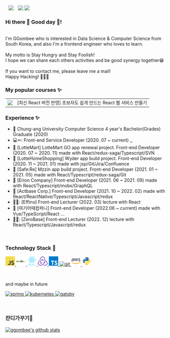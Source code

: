 <!-- <h2>About Me</h2>  -->
<div>
    <img 
        src="https://hits.seeyoufarm.com/api/count/incr/badge.svg?url=https%3A%2F%2Fgithub.com%2Fggombee"
        style="height : auto; margin-left : 10px; margin-right : 10px;"/>
     <a href="https://velog.io/@ggombee" target="_blank"><img src="https://img.shields.io/badge/My Tech Blog-20c997?style=flat-square&logo=Vimeo&logoColor=white"/></a>
     <a href="mailto:ggombee@hey.com" target="_blank">
    <img src="https://img.shields.io/badge/Mail-d14836?style=flat-square&logo=Gmail&logoColor=white"/>
  </a>
</div>

### Hi there 👋 Good day 🙂! 
<br/>
I'm GGombee who is interested in Data Science & Computer Science from South Korea,
and also I'm a frontend engineer who loves to learn.
<br/>
<br/>
My motto is Stay Hungry and Stay Foolish!<br/>
I hope we can share each others activities and be good synergy together😁
<br/>
<br/>
If you want to contact me, please leave me a mail!
<!--  [📧](ggombee@hey.com)! --><br/>
Happy Hacking! 👩🏻‍💻
<br/>

<h3>My popular courses ✨</h3> 
<table>
  <tbody>
    <tr>
      <td>
        <a href="https://www.inflearn.com/course/초보자도-react-웹서비스?inst=c8e1093f" title="[최신 React 버전 반영] 초보자도 쉽게 만드는 React 웹 서비스 만들기">
          <img align="center" src="https://user-images.githubusercontent.com/58289110/167084644-cbf27f59-50a0-4195-9d9a-f65d677ecd70.jpg" width="300" alt-text="React Course">
        </a>
      </td>
     <td>
      [최신 React 버전 반영] 초보자도 쉽게 만드는 React 웹 서비스 만들기
     </td>
    </tr>
  </tbody>
</table>


   
### Experience ✨

- :school: Chung-ang University Computer Science 4 year's Bachelor(Grades) Graduate (2020)
- 💻✏: Front-end Service Developer (2020. 07 ~ current) ,,
- :office: [LotteMart] LotteMart GO app renewal project. Front-end Developer (2020. 07 ~ 2020. 11)
made with React/redux-saga/Typescript/SVN
- :office: [LotteHomeShopping] Wyder app build project. Front-end Developer (2020. 11 ~ 2021. 01)
made with jsp/Git/Jira/Confluence
- :office: [Safe:Re] Mzzin app build project. Front-end Developer (2021. 01 ~ 2021. 05)
made with React/Typescript/redux-saga/Git
- :office: [Erion Company] Front-end Developer (2021. 06 ~ 2021. 09)
made with React/Typescript/mobx/GraphQL
- :office: [Actbase Corp.] Front-end Developer (2021. 10 ~ 2022. 02)
made with React/ReactNative/Typescript/Javascript/redux
- 🧑‍🏫: [Effino] Front-end Lecturer (2022. 03)
lecture with React
- :office: [여기어때컴퍼니] Front-end Developer (2022.06 ~ current)
made with Vue/TypeScript/React ...
- 🧑‍🏫: [ZeroBase] Front-end Lecturer (2022. 12)
lecture with React/Typescript/Javascript/redux
<!-- - :office: [????] Full Stack Developer,, Programming Analyist,, (Future) -->
<br/>
   
### Technology Stack 🔭
<p align="left">  
  <a href="https://developer.mozilla.org/en-US/docs/Web/JavaScript" target="_blank"> 
    <img src="https://raw.githubusercontent.com/devicons/devicon/master/icons/javascript/javascript-original.svg" alt="javascript" width="30" height="30"/> 
  </a> 
  <a href="https://nodejs.org" target="_blank"> 
    <img src="https://raw.githubusercontent.com/devicons/devicon/master/icons/nodejs/nodejs-original-wordmark.svg" alt="nodejs" width="30" height="30"/>
  </a>
  <a href="https://reactjs.org/" target="_blank"> 
    <img src="https://raw.githubusercontent.com/devicons/devicon/master/icons/react/react-original-wordmark.svg" alt="react" width="30" height="30"/>
  </a>
  <a href="https://redux.js.org" target="_blank">
    <img src="https://raw.githubusercontent.com/devicons/devicon/master/icons/redux/redux-original.svg" alt="redux" width="30" height="30"/>
  </a> 
  <a href="https://www.typescriptlang.org/" target="_blank"> 
    <img src="https://raw.githubusercontent.com/devicons/devicon/master/icons/typescript/typescript-original.svg" alt="typescript" width="30" height="30"/>
  </a>
  <a href="https://git-scm.com/" target="_blank">
<img src="https://www.vectorlogo.zone/logos/git-scm/git-scm-icon.svg" alt="git" width="30" height="30"/>
</a> 
   <a href="https://aws.amazon.com" target="_blank"> 
    <img src="https://raw.githubusercontent.com/devicons/devicon/master/icons/amazonwebservices/amazonwebservices-original-wordmark.svg" alt="aws" width="30" height="30"/>         </a>
  <a href="https://www.python.org" target="_blank">
    <img src="https://raw.githubusercontent.com/devicons/devicon/master/icons/python/python-original.svg" alt="python" width="30" height="30"/>
  </a>
</p>
    <br/>
   
and maybe in future
<p align="left">  
  <a href="https://spring.io/" target="_blank">
    <img src="https://www.vectorlogo.zone/logos/springio/springio-icon.svg" alt="spring" width="30" height="30"/> 
  </a>
  <a href="https://kubernetes.io" target="_blank"> 
    <img src="https://www.vectorlogo.zone/logos/kubernetes/kubernetes-icon.svg" alt="kubernetes" width="30" height="30"/> 
  </a>
  <a href="https://www.gatsbyjs.com/" target="_blank">
    <img src="https://www.vectorlogo.zone/logos/gatsbyjs/gatsbyjs-icon.svg" alt="gatsby" width="30" height="30"/>
  </a>
 
</p> 
<br/>

### 잔디가꾸기🌱

[![ggombee's github stats](https://github-readme-stats.vercel.app/api?username=ggombee)](https://github.com/ggombee)
<!-- ![본인ID's github stats](https://github-readme-stats.vercel.app/api?username=본인ID&show_icons=true) -->
<!-- [![ggombee's github stats](https://github-readme-stats.vercel.app/api/top-langs/?username=ggombee&show_icons=true&hide_border=true&title_color=004386&icon_color=004386&layout=compact)](https://github.com/ggombee) -->

<!--
![Python](https://img.shields.io/badge/Python-00FFFF)
![Spring](https://img.shields.io/badge/Spring-00FF7F)
![Vuejs](https://img.shields.io/badge/Vuejs-4fc08d)
![Nestjs](https://img.shields.io/badge/Nestjs-ea2845)
![React](https://img.shields.io/badge/React-5F00FF)
![javascript](https://img.shields.io/badge/Javascript-FFE400)
![typescript](https://img.shields.io/badge/Typescript-0054FF)
![Nodejs](https://img.shields.io/badge/Nodejs-43853d)
 
<a href="https://instagram.com/ggombee__" target="blank"><img align="center" src="https://cdn.jsdelivr.net/npm/simple-icons@3.0.1/icons/instagram.svg" alt="ggombee__" height="20" width="20" /></a>

<a href="https://unity.com/" target="_blank">
    <img src="https://www.vectorlogo.zone/logos/unity3d/unity3d-icon.svg" alt="unity" width="40" height="40"/> 
  </a>
 <a href="https://www.jenkins.io" target="_blank"> 
    <img src="https://www.vectorlogo.zone/logos/jenkins/jenkins-icon.svg" alt="jenkins" width="40" height="40"/> 
  </a> 

<a href="https://getbootstrap.com" target="_blank">
<img src="https://raw.githubusercontent.com/devicons/devicon/master/icons/bootstrap/bootstrap-plain-wordmark.svg" alt="bootstrap" width="40" height="40"/> 
</a> 
<a href="https://www.w3schools.com/css/" target="_blank">
<img src="https://raw.githubusercontent.com/devicons/devicon/master/icons/css3/css3-original-wordmark.svg" alt="css3" width="40" height="40"/>
</a>
 
<a href="https://www.w3.org/html/" target="_blank">
<img src="https://raw.githubusercontent.com/devicons/devicon/master/icons/html5/html5-original-wordmark.svg" alt="html5" width="40" height="40"/> 
</a> 
![AWS](https://img.shields.io/badge/AWS-8A2BE2)

Here are some ideas to get you started:

- 🔭 I’m currently working on ...
- 🌱 I’m currently learning ...
- 👯 I’m looking to collaborate on ...
- 🤔 I’m looking for help with ...
- 💬 Ask me about ...
- 📫 How to reach me: ...
- 😄 Pronouns: ...
- ⚡ Fun fact: ...
-->
